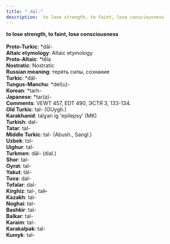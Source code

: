```yaml
---
title: " dal-"
description:  to lose strength, to faint, lose consciousness
---
```

<strong> to lose strength, to faint, lose consciousness</strong><br><br>
<strong>Proto-Turkic</strong>:  *dāl-<br>
<strong>Altaic etymology</strong>:  Altaic etymology<br>
<strong> Proto-Altaic</strong>:  *tḗla<br>
<strong>Nostratic</strong>:  Nostratic<br>
<strong>Russian meaning</strong>:  терять силы, сознание<br>
<strong>Turkic</strong>:  *dāl-<br>
<strong>Tungus-Manchu</strong>:  *del(u)-<br>
<strong>Korean</strong>:  *tarh-<br>
<strong>Japanese</strong>:  *tar(a)-<br>
<strong>Comments</strong>:  VEWT 457, EDT 490, ЭСТЯ 3, 133-134.<br>
<strong>Old Turkic</strong>:  tal- (OUygh.)<br>
<strong>Karakhanid</strong>:  talɣan ig 'epilepsy' (MK)<br>
<strong>Turkish</strong>:  dal-<br>
<strong>Tatar</strong>:  tal-<br>
<strong>Middle Turkic</strong>:  tal- (Abush., Sangl.)<br>
<strong>Uzbek</strong>:  tɔl-<br>
<strong>Uighur</strong>:  tal-<br>
<strong>Turkmen</strong>:  dāl- (dial.)<br>
<strong>Shor</strong>:  tal-<br>
<strong>Oyrat</strong>:  tal-<br>
<strong>Yakut</strong>:  tāl-<br>
<strong>Tuva</strong>:  dal-<br>
<strong>Tofalar</strong>:  dal-<br>
<strong>Kirghiz</strong>:  tal-, talɨ-<br>
<strong>Kazakh</strong>:  tal-<br>
<strong>Noghai</strong>:  tal-<br>
<strong>Bashkir</strong>:  tal-<br>
<strong>Balkar</strong>:  tal-<br>
<strong>Karaim</strong>:  tal-<br>
<strong>Karakalpak</strong>:  tal-<br>
<strong>Kumyk</strong>:  tal-<br>


